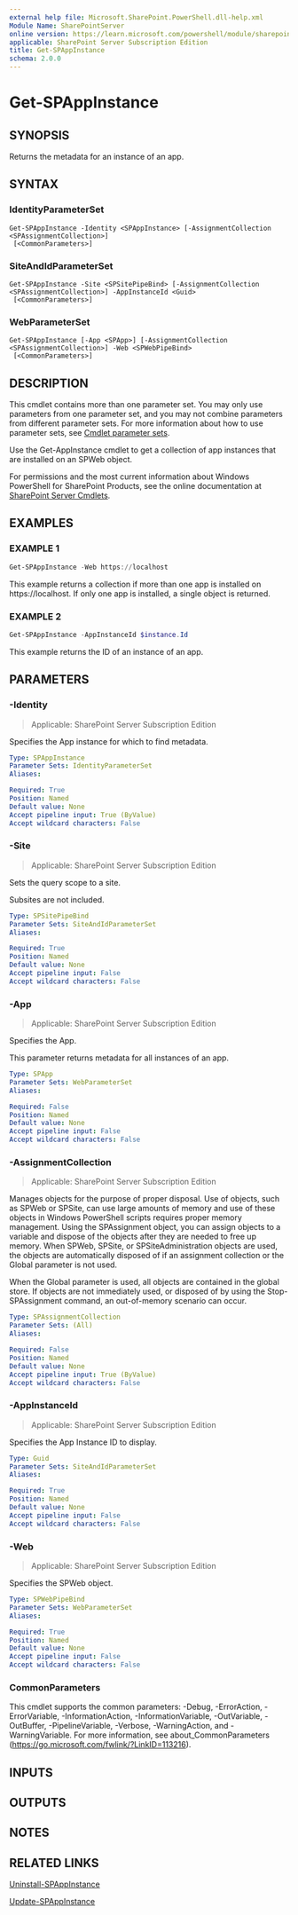 ```yaml
---
external help file: Microsoft.SharePoint.PowerShell.dll-help.xml
Module Name: SharePointServer
online version: https://learn.microsoft.com/powershell/module/sharepoint-server/get-spappinstance
applicable: SharePoint Server Subscription Edition
title: Get-SPAppInstance
schema: 2.0.0
---
```


# Get-SPAppInstance

## SYNOPSIS

Returns the metadata for an instance of an app.

## SYNTAX

### IdentityParameterSet
```
Get-SPAppInstance -Identity <SPAppInstance> [-AssignmentCollection <SPAssignmentCollection>]
 [<CommonParameters>]
```

### SiteAndIdParameterSet
```
Get-SPAppInstance -Site <SPSitePipeBind> [-AssignmentCollection <SPAssignmentCollection>] -AppInstanceId <Guid>
 [<CommonParameters>]
```

### WebParameterSet
```
Get-SPAppInstance [-App <SPApp>] [-AssignmentCollection <SPAssignmentCollection>] -Web <SPWebPipeBind>
 [<CommonParameters>]
```

## DESCRIPTION
This cmdlet contains more than one parameter set.
You may only use parameters from one parameter set, and you may not combine parameters from different parameter sets.
For more information about how to use parameter sets, see [Cmdlet parameter sets](https://learn.microsoft.com/powershell/scripting/developer/cmdlet/cmdlet-parameter-sets).

Use the Get-AppInstance cmdlet to get a collection of app instances that are installed on an SPWeb object.

For permissions and the most current information about Windows PowerShell for SharePoint Products, see the online documentation at [SharePoint Server Cmdlets](https://learn.microsoft.com/powershell/sharepoint/sharepoint-server/sharepoint-server-cmdlets).

## EXAMPLES

### EXAMPLE 1
```powershell
Get-SPAppInstance -Web https://localhost
```

This example returns a collection if more than one app is installed on https://localhost.
If only one app is installed, a single object is returned.

### EXAMPLE 2
```powershell
Get-SPAppInstance -AppInstanceId $instance.Id
```

This example returns the ID of an instance of an app.

## PARAMETERS

### -Identity

> Applicable: SharePoint Server Subscription Edition

Specifies the App instance for which to find metadata.

```yaml
Type: SPAppInstance
Parameter Sets: IdentityParameterSet
Aliases:

Required: True
Position: Named
Default value: None
Accept pipeline input: True (ByValue)
Accept wildcard characters: False
```

### -Site

> Applicable: SharePoint Server Subscription Edition

Sets the query scope to a site.

Subsites are not included.

```yaml
Type: SPSitePipeBind
Parameter Sets: SiteAndIdParameterSet
Aliases:

Required: True
Position: Named
Default value: None
Accept pipeline input: False
Accept wildcard characters: False
```

### -App

> Applicable: SharePoint Server Subscription Edition

Specifies the App.

This parameter returns metadata for all instances of an app.

```yaml
Type: SPApp
Parameter Sets: WebParameterSet
Aliases:

Required: False
Position: Named
Default value: None
Accept pipeline input: False
Accept wildcard characters: False
```

### -AssignmentCollection

> Applicable: SharePoint Server Subscription Edition

Manages objects for the purpose of proper disposal.
Use of objects, such as SPWeb or SPSite, can use large amounts of memory and use of these objects in Windows PowerShell scripts requires proper memory management.
Using the SPAssignment object, you can assign objects to a variable and dispose of the objects after they are needed to free up memory.
When SPWeb, SPSite, or SPSiteAdministration objects are used, the objects are automatically disposed of if an assignment collection or the Global parameter is not used.

When the Global parameter is used, all objects are contained in the global store.
If objects are not immediately used, or disposed of by using the Stop-SPAssignment command, an out-of-memory scenario can occur.

```yaml
Type: SPAssignmentCollection
Parameter Sets: (All)
Aliases:

Required: False
Position: Named
Default value: None
Accept pipeline input: True (ByValue)
Accept wildcard characters: False
```

### -AppInstanceId

> Applicable: SharePoint Server Subscription Edition

Specifies the App Instance ID to display.

```yaml
Type: Guid
Parameter Sets: SiteAndIdParameterSet
Aliases:

Required: True
Position: Named
Default value: None
Accept pipeline input: False
Accept wildcard characters: False
```

### -Web

> Applicable: SharePoint Server Subscription Edition

Specifies the SPWeb object.

```yaml
Type: SPWebPipeBind
Parameter Sets: WebParameterSet
Aliases:

Required: True
Position: Named
Default value: None
Accept pipeline input: False
Accept wildcard characters: False
```

### CommonParameters
This cmdlet supports the common parameters: -Debug, -ErrorAction, -ErrorVariable, -InformationAction, -InformationVariable, -OutVariable, -OutBuffer, -PipelineVariable, -Verbose, -WarningAction, and -WarningVariable. For more information, see about_CommonParameters (https://go.microsoft.com/fwlink/?LinkID=113216).

## INPUTS

## OUTPUTS

## NOTES

## RELATED LINKS

[Uninstall-SPAppInstance](Uninstall-SPAppInstance.md)

[Update-SPAppInstance](Update-SPAppInstance.md)
